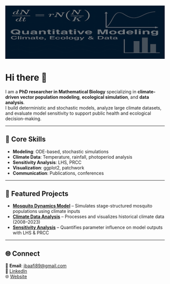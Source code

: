 ![GitHub Profile Banner](banner2.png)

# Hi there 👋

I am a **PhD researcher in Mathematical Biology** specializing in **climate-driven vector population modeling**, **ecological simulation**, and **data analysis**.  
I build deterministic and stochastic models, analyze large climate datasets, and evaluate model sensitivity to support public health and ecological decision-making.

---

## 🔹 Core Skills
- **Modeling**: ODE-based, stochastic simulations  
- **Climate Data**: Temperature, rainfall, photoperiod analysis  
- **Sensitivity Analysis**: LHS, PRCC  
- **Visualization**: ggplot2, patchwork  
- **Communication**: Publications, conferences

---

## 📌 Featured Projects
- [**Mosquito Dynamics Model**](https://github.com/jbaafi/Mosquito-Dynamics) – Simulates stage-structured mosquito populations using climate inputs  
- [**Climate Data Analysis**](https://github.com/jbaafi/Climate-Data-Analysis) – Processes and visualizes historical climate data (2008–2023)  
- [**Sensitivity Analysis**](https://github.com/jbaafi/Sensitivity-Analysis) – Quantifies parameter influence on model outputs with LHS & PRCC

---

## 🌐 Connect
📧 **Email**: jbaafi89@gmail.com  
🔗 [LinkedIn](https://www.linkedin.com/in/josephbaafi/)  
🌐 [Website](https://jbaafi.github.io/joseph.baafi/)
